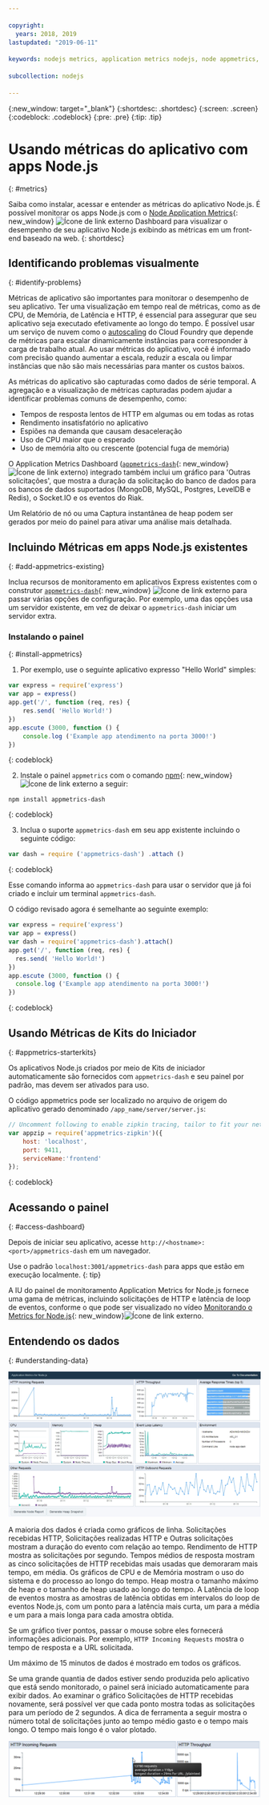 ```yaml
---

copyright:
  years: 2018, 2019
lastupdated: "2019-06-11"

keywords: nodejs metrics, application metrics nodejs, node appmetrics, nodejs autoscaling, nodejs dash, appmetrics-dashs nodejs

subcollection: nodejs

---
```


{:new_window: target="_blank"}
{:shortdesc: .shortdesc}
{:screen: .screen}
{:codeblock: .codeblock}
{:pre: .pre}
{:tip: .tip}

# Usando métricas do aplicativo com apps Node.js
{: #metrics}

Saiba como instalar, acessar e entender as métricas do aplicativo Node.js. É possível monitorar os apps Node.js com o [Node Application Metrics](https://developer.ibm.com/open/projects/node-application-metrics/){: new_window} ![Ícone de link externo](../icons/launch-glyph.svg "Ícone de link externo") Dashboard para visualizar o desempenho de seu aplicativo Node.js exibindo as métricas em um front-end baseado na web.
{: shortdesc}

## Identificando problemas visualmente
{: #identify-problems}

Métricas de aplicativo são importantes para monitorar o desempenho de seu aplicativo. Ter uma visualização em tempo real de métricas, como as de CPU, de Memória, de Latência e HTTP, é essencial para assegurar que seu aplicativo seja executado efetivamente ao longo do tempo. É possível usar um serviço de nuvem como o [autoscaling](/docs/services/Auto-Scaling?topic=Auto-Scaling) do Cloud Foundry que depende de métricas para escalar dinamicamente instâncias para corresponder à carga de trabalho atual. Ao usar métricas do aplicativo, você é informado com precisão quando aumentar a escala, reduzir a escala ou limpar instâncias que não são mais necessárias para manter os custos baixos.

As métricas do aplicativo são capturadas como dados de série temporal. A agregação e a visualização de métricas capturadas podem ajudar a identificar problemas comuns de desempenho, como:

* Tempos de resposta lentos de HTTP em algumas ou em todas as rotas
* Rendimento insatisfatório no aplicativo
* Espiões na demanda que causam desaceleração
* Uso de CPU maior que o esperado
* Uso de memória alto ou crescente (potencial fuga de memória)

O Application Metrics Dashboard ([`appmetrics-dash`](https://github.com/RuntimeTools/appmetrics-dash){: new_window}![Ícone de link externo](../icons/launch-glyph.svg "Ícone de link externo")) integrado também inclui um gráfico para 'Outras solicitações', que mostra a duração da solicitação do banco de dados para os bancos de dados suportados (MongoDB, MySQL, Postgres, LevelDB e Redis), o Socket.IO e os eventos do Riak.

Um Relatório de nó ou uma Captura instantânea de heap podem ser gerados por meio do painel para ativar uma análise mais detalhada.

## Incluindo Métricas em apps Node.js existentes
{: #add-appmetrics-existing}

Inclua recursos de monitoramento em aplicativos Express existentes com o construtor [`appmetrics-dash`](https://github.com/RuntimeTools/appmetrics-dash){: new_window} ![Ícone de link externo](../icons/launch-glyph.svg "Ícone de link externo") para passar várias opções de configuração. Por exemplo, uma das opções usa um servidor existente, em vez de deixar o `appmetrics-dash` iniciar um servidor extra.

### Instalando o painel
{: #install-appmetrics}

1. Por exemplo, use o seguinte aplicativo expresso "Hello World" simples:
  ```js
  var express = require('express')
  var app = express()
  app.get('/', function (req, res) {
      res.send( 'Hello World!')
  })
  app.escute (3000, function () {
      console.log ('Example app atendimento na porta 3000!')
  })
  ```
  {: codeblock}

2. Instale o painel `appmetrics` com o comando [npm](https://nodejs.org/en/){: new_window}![Ícone de link externo](../icons/launch-glyph.svg "Ícone de link externo") a seguir:
  ```
  npm install appmetrics-dash
  ```
  {: codeblock}

3. Inclua o suporte `appmetrics-dash` em seu app existente incluindo o seguinte código:
  ```js
  var dash = require ('appmetrics-dash') .attach ()
  ```
  {: codeblock}

  Esse comando informa ao `appmetrics-dash` para usar o servidor que já foi criado e incluir um terminal `appmetrics-dash`.

  O código revisado agora é semelhante ao seguinte exemplo:
  ```js
  var express = require('express')
  var app = express()
  var dash = require('appmetrics-dash').attach()
  app.get('/', function (req, res) {
    res.send( 'Hello World!')
  })
  app.escute (3000, function () {
    console.log ('Example app atendimento na porta 3000!')
  })
  ```
  {: codeblock}

## Usando Métricas de Kits do Iniciador
{: #appmetrics-starterkits}

Os aplicativos Node.js criados por meio de Kits de iniciador automaticamente são fornecidos com `appmetrics-dash` e seu painel por padrão, mas devem ser ativados para uso.

O código appmetrics pode ser localizado no arquivo de origem do aplicativo gerado denominado `/app_name/server/server.js`:
```js
// Uncomment following to enable zipkin tracing, tailor to fit your network configuration:
var appzip = require('appmetrics-zipkin')({
    host: 'localhost',
    port: 9411,
    serviceName:'frontend'
});
```
{: codeblock}

## Acessando o painel
{: #access-dashboard}

Depois de iniciar seu aplicativo, acesse `http://<hostname>:<port>/appmetrics-dash` em um navegador.

Use o padrão `localhost:3001/appmetrics-dash` para apps que estão em execução localmente.
{: tip}

A IU do painel de monitoramento Application Metrics for Node.js fornece uma gama de métricas, incluindo solicitações de HTTP e latência de loop de eventos, conforme o que pode ser visualizado no vídeo [Monitorando o Metrics for Node.js](https://www.youtube.com/watch?v=7hV8gKlMYLs&feature=youtu.be){: new_window}![Ícone de link externo](../icons/launch-glyph.svg "Ícone de link externo").

## Entendendo os dados
{: #understanding-data}

![Painel do Appmetrics](images/appmetricsdash-1.png "Painel do Appmetrics.")

A maioria dos dados é criada como gráficos de linha. Solicitações recebidas HTTP, Solicitações realizadas HTTP e Outras solicitações mostram a duração do evento com relação ao tempo. Rendimento de HTTP mostra as solicitações por segundo. Tempos médios de resposta mostram as cinco solicitações de HTTP recebidas mais usadas que demoraram mais tempo, em média. Os gráficos de CPU e de Memória mostram o uso do sistema e do processo ao longo do tempo. Heap mostra o tamanho máximo de heap e o tamanho de heap usado ao longo do tempo. A Latência de loop de eventos mostra as amostras de latência obtidas em intervalos do loop de eventos Node.js, com um ponto para a latência mais curta, um para a média e um para a mais longa para cada amostra obtida.

Se um gráfico tiver pontos, passar o mouse sobre eles fornecerá informações adicionais. Por exemplo, `HTTP Incoming Requests` mostra o tempo de resposta e a URL solicitada.

Um máximo de 15 minutos de dados é mostrado em todos os gráficos.

Se uma grande quantia de dados estiver sendo produzida pelo aplicativo que está sendo monitorado, o painel será iniciado automaticamente para exibir dados. Ao examinar o gráfico Solicitações de HTTP recebidas novamente, será possível ver que cada ponto mostra todas as solicitações para um período de 2 segundos. A dica de ferramenta a seguir mostra o número total de solicitações junto ao tempo médio gasto e o tempo mais longo. O tempo mais longo é o valor plotado.

![Mostrar a dica de ferramenta](images/tooltip-1.png)




